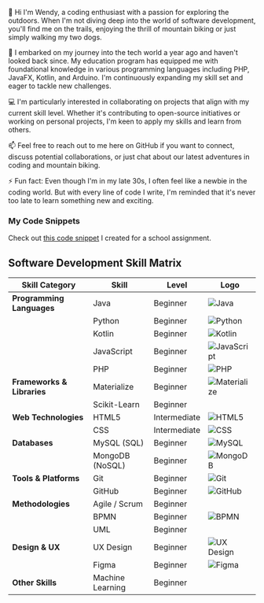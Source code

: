 👋 Hi I'm Wendy, a coding enthusiast with a passion for exploring the outdoors. When I'm not diving deep into the world of software development, you'll find me on the trails, enjoying the thrill of mountain biking or just simply walking my two dogs.

🌱 I embarked on my journey into the tech world a year ago and haven't looked back since. My education program has equipped me with foundational knowledge in various programming languages including PHP, JavaFX, Kotlin, and Arduino. I'm continuously expanding my skill set and eager to tackle new challenges.

💻 I'm particularly interested in collaborating on projects that align with my current skill level. Whether it's contributing to open-source initiatives or working on personal projects, I'm keen to apply my skills and learn from others.

📫 Feel free to reach out to me here on GitHub if you want to connect, discuss potential collaborations, or just chat about our latest adventures in coding and mountain biking.

⚡ Fun fact: Even though I'm in my late 30s, I often feel like a newbie in the coding world. But with every line of code I write, I'm reminded that it's never too late to learn something new and exciting. 

### My Code Snippets

Check out [this code snippet](https://gist.github.com/wenstef/b4b78e35fc1fc8e8ba690c8da1de044a) I created for a school assignment.  

## Software Development Skill Matrix

| Skill Category            | Skill             | Level         | Logo |
|---------------------------|-------------------|---------------|------|
| **Programming Languages** | Java              | Beginner      | ![Java](https://img.icons8.com/color/48/000000/java-coffee-cup-logo.png) |
|                           | Python            | Beginner      | ![Python](https://img.icons8.com/color/48/000000/python.png) |
|                           | Kotlin            | Beginner      | ![Kotlin](https://img.icons8.com/color/48/000000/kotlin.png) |
|                           | JavaScript        | Beginner      | ![JavaScript](https://img.icons8.com/color/48/000000/javascript.png) |
|                           | PHP               | Beginner      | ![PHP](https://img.icons8.com/officel/48/000000/php-logo.png) |
| **Frameworks & Libraries**| Materialize       | Beginner      | ![Materialize](https://img.icons8.com/color/48/000000/material-ui.png) |
|                           | Scikit-Learn      | Beginner      | |
| **Web Technologies**      | HTML5             | Intermediate  | ![HTML5](https://img.icons8.com/color/48/000000/html-5.png) |
|                           | CSS               | Intermediate  | ![CSS](https://img.icons8.com/color/48/000000/css3.png) |
| **Databases**             | MySQL (SQL)       | Beginner      | ![MySQL](https://img.icons8.com/color/48/000000/mysql-logo.png) |
|                           | MongoDB (NoSQL)   | Beginner      | ![MongoDB](https://img.icons8.com/color/48/000000/mongodb.png) |
| **Tools & Platforms**     | Git               | Beginner      | ![Git](https://img.icons8.com/color/48/000000/git.png) |
|                           | GitHub            | Beginner      | ![GitHub](https://img.icons8.com/glyph-neue/64/ffffff/github.png) |
| **Methodologies**         | Agile / Scrum     | Beginner      | |
|                           | BPMN              | Beginner      | ![BPMN](https://img.icons8.com/color/48/000000/process.png) |
|                           | UML               | Beginner      | |
| **Design & UX**           | UX Design         | Beginner      | ![UX Design](https://img.icons8.com/color/48/000000/design.png) |
|                           | Figma             | Beginner      | ![Figma](https://img.icons8.com/color/48/000000/figma.png) |
| **Other Skills**          | Machine Learning  | Beginner      | |


<!---
wenstef/wenstef is a ✨ special ✨ repository because its `README.md` (this file) appears on your GitHub profile.
You can click the Preview link to take a look at your changes.
--->
